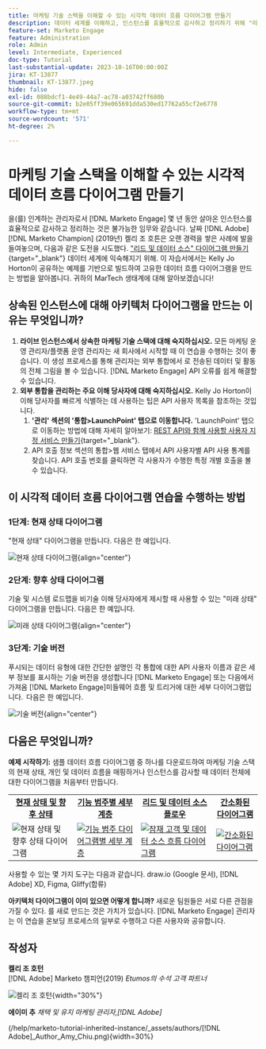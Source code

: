 ```yaml
---
title: 마케팅 기술 스택을 이해할 수 있는 시각적 데이터 흐름 다이어그램 만들기
description: 데이터 세계를 이해하고, 인스턴스를 효율적으로 감사하고 정리하기 위해 "리드 및 데이터 소스"의 다이어그램을 만드는 방법을 알아봅니다.
feature-set: Marketo Engage
feature: Administration
role: Admin
level: Intermediate, Experienced
doc-type: Tutorial
last-substantial-update: 2023-10-16T00:00:00Z
jira: KT-13877
thumbnail: KT-13877.jpeg
hide: false
exl-id: 088bdcf1-4e49-44a7-ac78-a03742ff680b
source-git-commit: b2e05ff39e065691dda530ed17762a55cf2e6778
workflow-type: tm+mt
source-wordcount: '571'
ht-degree: 2%

---
```


# 마케팅 기술 스택을 이해할 수 있는 시각적 데이터 흐름 다이어그램 만들기

을(를) 인계하는 관리자로서 [!DNL Marketo Engage] 몇 년 동안 살아온 인스턴스를 효율적으로 감사하고 정리하는 것은 불가능한 임무와 같습니다. 날짜 [!DNL Adobe] [!DNL Marketo Champion] (2019년) 켈리 조 호튼은 오랜 경력을 쌓은 사례에 발을 들여놓으며, 다음과 같은 도전을 시도했다. [&quot;리드 및 데이터 소스&quot; 다이어그램 만들기](https://nation.marketo.com/t5/employee-blogs/understand-your-marketing-technology-and-data-create-this/ba-p/296774){target="_blank"} 데이터 세계에 익숙해지기 위해. 이 자습서에서는 Kelly Jo Horton이 공유하는 예제를 기반으로 빌드하여 고유한 데이터 흐름 다이어그램을 만드는 방법을 알아봅니다. 귀하의 MarTech 생태계에 대해 알아보겠습니다!

## 상속된 인스턴스에 대해 아키텍처 다이어그램을 만드는 이유는 무엇입니까?

1. **라이브 인스턴스에서 상속한 마케팅 기술 스택에 대해 숙지하십시오.** 모든 마케팅 운영 관리자/플랫폼 운영 관리자는 새 회사에서 시작할 때 이 연습을 수행하는 것이 좋습니다. 이 생성 프로세스를 통해 관리자는 외부 통합에서 로 전송된 데이터 및 활동의 전체 그림을 볼 수 있습니다. [!DNL Marketo Engage] API 오류를 쉽게 해결할 수 있습니다.
2. **외부 통합을 관리하는 주요 이해 당사자에 대해 숙지하십시오.** Kelly Jo Horton이 이해 당사자를 빠르게 식별하는 데 사용하는 팁은 API 사용자 목록을 참조하는 것입니다.
   1. **&#39;관리&#39; 섹션의 &#39;통합>LaunchPoint&#39; 탭으로 이동합니다.** &#39;LaunchPoint&#39; 탭으로 이동하는 방법에 대해 자세히 알아보기: [REST API와 함께 사용할 사용자 지정 서비스 만들기](https://experienceleague.adobe.com/docs/marketo/using/product-docs/administration/additional-integrations/create-a-custom-service-for-use-with-rest-api.html){target="_blank"}.
   2. API 호출 정보 섹션의 통합>웹 서비스 탭에서 API 사용자별 API 사용 통계를 찾습니다. API 호출 번호를 클릭하면 각 사용자가 수행한 특정 개별 호출을 볼 수 있습니다.

## 이 시각적 데이터 흐름 다이어그램 연습을 수행하는 방법

### 1단계: 현재 상태 다이어그램

&quot;현재 상태&quot; 다이어그램을 만듭니다. 다음은 한 예입니다.

![현재 상태 다이어그램](/help/marketo-tutorial-inherited-instance/_assets/data-flow-diagram/Current_State_Lead_Data_Sources_KellyJo_Horton.png){align="center"}


### 2단계: 향후 상태 다이어그램

기술 및 시스템 로드맵을 비기술 이해 당사자에게 제시할 때 사용할 수 있는 &quot;미래 상태&quot; 다이어그램을 만듭니다. 다음은 한 예입니다.

![미래 상태 다이어그램](/help/marketo-tutorial-inherited-instance/_assets/data-flow-diagram/Future-State-Lead-Data-Sources-KellyJo-Horton.png){align="center"}

### 3단계: 기술 버전

푸시되는 데이터 유형에 대한 간단한 설명인 각 통합에 대한 API 사용자 이름과 같은 세부 정보를 표시하는 기술 버전을 생성합니다 [!DNL Marketo Engage] 또는 다음에서 가져옴 [!DNL Marketo Engage]미들웨어 흐름 및 트리거에 대한 세부 다이어그램입니다.  다음은 한 예입니다.

![기술 버전](/help/marketo-tutorial-inherited-instance/_assets/data-flow-diagram/Lead-Data-Source-Diagram-KellyJo-Horton.png){align="center"}


## 다음은 무엇입니까?

**예제 시작하기:**
샘플 데이터 흐름 다이어그램 중 하나를 다운로드하여 마케팅 기술 스택의 현재 상태, 개인 및 데이터 흐름을 매핑하거나 인스턴스를 감사할 때 데이터 전체에 대한 다이어그램을 처음부터 만듭니다.


<table style="table-layout:fixed">
   <tr>  
      <td style="border: 0;">
      <div style="text-align: center;">
          <a href="./_assets/downloads/Current_Future_State_Lead_Data_Sources.zip">
            <strong>현재 상태 및 향후 상태</strong>
         </a>
      </div>
      </td>
      <td style="border: 0;">
      <div style="text-align: center;">
         <a href="./_assets/downloads/Detailed_Layers_by_Functional_Category_Stacked_Technologies.zip">
         <strong>기능 범주별 세부 계층 </strong>   
         </a>
      </div>
      </td>
      <td style="border: 0;">
         <div style="text-align: center;">
         <a href="./_assets/downloads/Lead_Data_Source.zip">
           <strong>리드 및 데이터 소스 플로우 </strong>  
         </a>
         </div>
       </td> 
       <td style="border: 0;">
         <div style="text-align: center;">
         <a href="./_assets/downloads/Simple_World_Class_Stage_Stack.zip">
          <strong>간소화된 다이어그램</strong>  
         </a>
         </div>
        </td>  
   </tr>
   <tr>
    <td style="border: 0;">
         <div>
          <img alt="현재 상태 및 향후 상태 다이어그램" src="./_assets/Thumbnail_Current-Future State Lead_Data Sources_KellyJo_Horton.png"/>
         </a>
      </div>
      </td>
      <td style="border: 0;">
         <div>
         <a href="./_assets/downloads/Detailed_Layers_by_Functional_Category_Stacked_Technologies.zip">
         <img alt="기능 범주 다이어그램별 세부 계층" src="./_assets/Thumbnail_Detailed_Layers_by_Functional_Category_Stacked_Technologies_KellyJo_Horton.png" />
       </a>
         </div>
      </td>
       <td style="border: 0;">
         <div>
            <a href="./_assets/downloads/Lead_Data_Source.zip">
         <img alt="잠재 고객 및 데이터 소스 흐름 다이어그램" src="./_assets/Thumbnail_Lead-Data Source Diagram_KellyJo_Horton.png" />
         </a>
         </div>
      </td>
     <td style="border: 0;">
         <div>
            <a href="./_assets/downloads/Simple_World_Class_Stage_Stack.zip">
             <img alt="간소화된 다이어그램" src="./_assets/Thumbnail_Simple_World_Class_Stage_Stack.png" />
         </a>
         </div>
      </td>
</table>

사용할 수 있는 몇 가지 도구는 다음과 같습니다. draw.io (Google 문서), [!DNL Adobe] XD, Figma, Gliffy(합류)

**아키텍처 다이어그램이 이미 있으면 어떻게 합니까?** 새로운 팀원들은 서로 다른 관점을 가질 수 있다. 를 새로 만드는 것은 가치가 있습니다. [!DNL Marketo Engage] 관리자는 이 연습을 온보딩 프로세스의 일부로 수행하고 다른 사용자와 공유합니다.

## 작성자

**켈리 조 호턴**\
[!DNL Adobe] Marketo 챔피언(2019)
*Etumos의 수석 고객 파트너*

![켈리 조 호턴](/help/marketo-tutorial-inherited-instance/_assets/authors/Customer_Author_Kelly_Jo_Horton.png){width="30%"}

**에이미 추**
*채택 및 유지 마케팅 관리자,[!DNL Adobe]*

(/help/marketo-tutorial-inherited-instance/_assets/authors/[!DNL Adobe]_Author_Amy_Chiu.png){width=30%}
